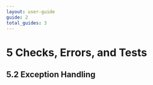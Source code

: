 ```yaml
---
layout: user-guide
guide: 2
total_guides: 3
---
```

#  5 Checks, Errors, and Tests

## 5.2 Exception Handling
